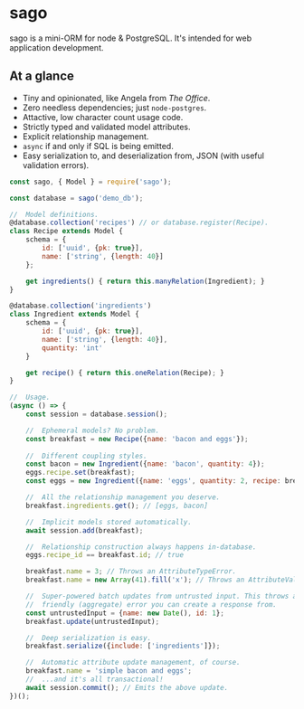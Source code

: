 # sago

sago is a mini-ORM for node & PostgreSQL. It's intended for web application development.

## At a glance

* Tiny and opinionated, like Angela from *The Office*.
* Zero needless dependencies; just `node-postgres`.
* Attactive, low character count usage code.
* Strictly typed and validated model attributes.
* Explicit relationship management.
* `async` if and only if SQL is being emitted.
* Easy serialization to, and deserialization from, JSON (with useful validation errors).

```javascript
const sago, { Model } = require('sago');

const database = sago('demo_db');

//  Model definitions.
@database.collection('recipes') // or database.register(Recipe).
class Recipe extends Model {
    schema = {
        id: ['uuid', {pk: true}],
        name: ['string', {length: 40}]
    };

    get ingredients() { return this.manyRelation(Ingredient); }
}

@database.collection('ingredients')
class Ingredient extends Model {
    schema = {
        id: ['uuid', {pk: true}],
        name: ['string', {length: 40}],
        quantity: 'int'
    }

    get recipe() { return this.oneRelation(Recipe); }
}

//  Usage.
(async () => {
    const session = database.session();

    //  Ephemeral models? No problem.
    const breakfast = new Recipe({name: 'bacon and eggs'});
    
    //  Different coupling styles.
    const bacon = new Ingredient({name: 'bacon', quantity: 4});
    eggs.recipe.set(breakfast);
    const eggs = new Ingredient({name: 'eggs', quantity: 2, recipe: breakfast});

    //  All the relationship management you deserve.
    breakfast.ingredients.get(); // [eggs, bacon]

    //  Implicit models stored automatically.
    await session.add(breakfast);

    //  Relationship construction always happens in-database.
    eggs.recipe_id == breakfast.id; // true

    breakfast.name = 3; // Throws an AttributeTypeError.
    breakfast.name = new Array(41).fill('x'); // Throws an AttributeValueError.

    //  Super-powered batch updates from untrusted input. This throws a
    //  friendly (aggregate) error you can create a response from.
    const untrustedInput = {name: new Date(), id: 1};
    breakfast.update(untrustedInput);

    //  Deep serialization is easy.
    breakfast.serialize({include: ['ingredients']});

    //  Automatic attribute update management, of course.
    breakfast.name = 'simple bacon and eggs';
    //  ...and it's all transactional!
    await session.commit(); // Emits the above update.
})();
```

